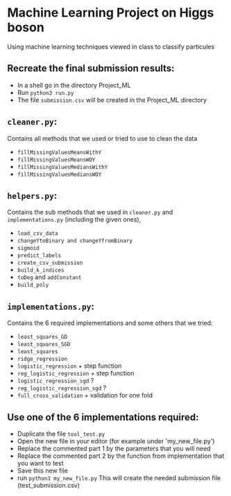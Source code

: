 # Machine Learning Project on Higgs boson

Using machine learning techniques viewed in class to classify particules

## Recreate the final submission results:

- In a shell go in the directory Project_ML
- Run `python3 run.py`
- The file `submission.csv` will be created in the Project_ML directory

## `cleaner.py`:
Contains all methods that we used or tried to use to clean the data
- `fillMissingValuesMeansWithY`
- `fillMissingValuesMeansWOY`
- `fillMissingValuesMediansWithY`
- `fillMissingValuesMediansWOY`

## `helpers.py`:
Contains the sub methods that we used in `cleaner.py` and `implementations.py` (including the given ones),
- `load_csv_data`
- `changeYtoBinary and changeYfromBinary`
- `sigmoid`
- `predict_labels`
- `create_csv_submission`
- `build_k_indices`
- `toDeg` and `addConstant`
- `build_poly`

## `implementations.py`:
Contains the 6 required implementations and some others that we tried:
- `least_squares_GD`
- `least_squares_SGD`
- `least_squares`
- `ridge_regression`
- `logistic_regression` + step function
- `reg_logistic_regression` + step function
- `logistic_regression_sgd` ?
- `reg_logistic_regression_sgd` ?
- `full_cross_validation` + validation for one fold

## Use one of the 6 implementations required:

- Duplicate the file `tool_test.py`
- Open the new file in your editor (for example under 'my_new_file.py')
- Replace the commented part 1 by the parameters that you will need
- Replace the commented part 2 by the function from implementation that you want to test
- Save this new file
- run `python3 my_new_file.py`
This will create the needed submission file (test_submission.csv)
